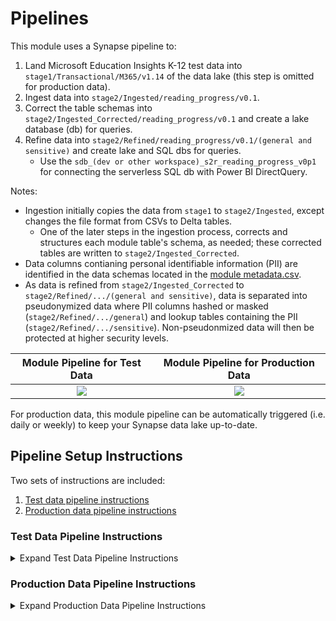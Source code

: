 # Pipelines

This module uses a Synapse pipeline to:
1. Land Microsoft Education Insights K-12 test data into ```stage1/Transactional/M365/v1.14``` of the data lake (this step is omitted for production data).
2. Ingest data into ```stage2/Ingested/reading_progress/v0.1```.
3. Correct the table schemas into ```stage2/Ingested_Corrected/reading_progress/v0.1``` and create a lake database (db) for queries.
4. Refine data into ```stage2/Refined/reading_progress/v0.1/(general and sensitive)``` and create lake and SQL dbs for queries.
      * Use the ```sdb_(dev or other workspace)_s2r_reading_progress_v0p1``` for connecting the serverless SQL db with Power BI DirectQuery.
    
Notes:
- Ingestion initially copies the data from ```stage1``` to ```stage2/Ingested```, except changes the file format from CSVs to Delta tables.
   * One of the later steps in the ingestion process, corrects and structures each module table's schema, as needed; these corrected tables are written to ```stage2/Ingested_Corrected```.
- Data columns contianing personal identifiable information (PII) are identified in the data schemas located in the [module metadata.csv](https://github.com/microsoft/OpenEduAnalytics/blob/main/modules/module_catalog/Reading_Progress/data/metadata.csv).
- As data is refined from ```stage2/Ingested_Corrected``` to ```stage2/Refined/.../(general and sensitive)```, data is separated into pseudonymized data where PII columns hashed or masked (```stage2/Refined/.../general```) and lookup tables containing the PII (```stage2/Refined/.../sensitive```). Non-pseudonmized data will then be protected at higher security levels.

Module Pipeline for Test Data  | Module Pipeline for Production Data
:-------------------------:|:-------------------------:
![](https://github.com/microsoft/OpenEduAnalytics/blob/main/modules/module_catalog/Microsoft_Education_Insights/docs/images/v0.1_pipeline_instructions/module_v0.1_test_data_pipeline_overview.png) |  ![](https://github.com/microsoft/OpenEduAnalytics/blob/main/modules/module_catalog/Microsoft_Education_Insights/docs/images/v0.1_pipeline_instructions/module_v0.1_prod_data_pipeline_overview.png)  

For production data, this module pipeline can be automatically triggered (i.e. daily or weekly) to keep your Synapse data lake up-to-date.

## Pipeline Setup Instructions

Two sets of instructions are included:
1. [Test data pipeline instructions](https://github.com/microsoft/OpenEduAnalytics/tree/main/modules/module_catalog/Reading_Progress/pipeline#test-data-pipeline-instructions)
2. [Production data pipeline instructions](https://github.com/microsoft/OpenEduAnalytics/tree/main/modules/module_catalog/Reading_Progress/pipeline#production-data-pipeline-instructions)

### Test Data Pipeline Instructions

<details><summary>Expand Test Data Pipeline Instructions</summary>
<p>

1. Complete the first steps of the [module setup instructions](https://github.com/microsoft/OpenEduAnalytics/tree/main/modules/module_catalog/Microsoft_Education_Insights#module-setup-instructions)
2. Install the module to your workspace as outlined in the instructions.
3. Once successfully installed, choose which workspace to work in, and whether you want to run (i.e. land, ingest and refine) the K-12 test data set or the higher education test data set.
    * <em>Note</em>: Input either ```k12``` or ```hed``` in the ```run_k12_or_hed_test_data``` pipeline parameter, to run this pipeline successfully.
![](https://github.com/cstohlmann/OpenEduAnalytics/blob/main/modules/module_catalog/Microsoft_Education_Insights/docs/images/v0.1_pipeline_instructions/insights_module_v0.1_instructions_p1.1.png)

4. Explore the pipeline as desired for any additional changes to landing, ingesting, and refining the test data.
   * <strong><em>NOTE:</strong></em> You may have to attach notebook(s) to Spark pools, if not automatically connected upon module installation. This is be done by opening the notebooks used in the pipeline, and checking that the top header where Azure Synapse notebooks have the "Attach to" field are attached. Otherwise, there will be a notification "Please select a Spark pool to attach before running cell!" Manually attach this notebook to a Spark pool.
![](https://github.com/cstohlmann/OpenEduAnalytics/blob/main/modules/module_catalog/Microsoft_Education_Insights/docs/images/v0.1_pipeline_instructions/insights_module_v0.1_instructions_p2.1.png)

5. Commit/Publish any changes and trigger the pipeline manually.

6. Once the pipeline has been successfully executed, verify that:

- Data has landed in stage1.
![](https://github.com/microsoft/OpenEduAnalytics/blob/main/modules/module_catalog/Microsoft_Education_Insights/docs/images/v0.1_pipeline_instructions/insights_module_v0.1_instructions_p3.png)

- Data has been ingested to stage2/Ingested.
![](https://github.com/microsoft/OpenEduAnalytics/blob/main/modules/module_catalog/Microsoft_Education_Insights/docs/images/v0.1_pipeline_instructions/insights_module_v0.1_instructions_p4.png)

- Data has been ingested to stage2/Ingested_Corrected.
![](https://github.com/cstohlmann/OpenEduAnalytics/blob/main/modules/module_catalog/Microsoft_Education_Insights/docs/images/v0.1_pipeline_instructions/insights_module_v0.1_instructions_p7.png)

- Data has been refined to stage2/Refined.
     * <em>Note</em>: There is still debugging to refine the following tables into ```stage2/Refined```: PersonDemographicEthnicity, PersonDemographicPersonFlag, PersonDemographicRace, PersonEmailAddress, PersonIdentifier, PersonOrganizationRole, and PersonPhoneNumber.
![](https://github.com/microsoft/OpenEduAnalytics/blob/main/modules/module_catalog/Microsoft_Education_Insights/docs/images/v0.1_pipeline_instructions/insights_module_v0.1_instructions_p5.png)

- SQL database has been created: ```sdb_dev_s2r_m365_v1p14``` (or, if workspace parameter was changed, replace dev with chosen workspace upon trigger).

- **Final note**: The same processing of the test data can be accomplished by following the steps and running the [module example notebook](https://github.com/microsoft/OpenEduAnalytics/blob/main/modules/module_catalog/Microsoft_Education_Insights/notebook/Insights_example.ipynb).
![](https://github.com/microsoft/OpenEduAnalytics/blob/main/modules/module_catalog/Microsoft_Education_Insights/docs/images/v0.1_pipeline_instructions/insights_module_v0.1_instructions_p6.png)

</p>
</details>

### Production Data Pipeline Instructions

<details><summary>Expand Production Data Pipeline Instructions</summary>
<p>

1. Complete the [Test Data Pipeline Instructions](https://github.com/microsoft/OpenEduAnalytics/tree/main/modules/module_catalog/Microsoft_Education_Insights/pipeline#test-data-pipeline-instructions), but do not execute the pipeline yet.
2. Review the Microsoft Insights [data feed setup instructions](https://docs.microsoft.com/en-us/schooldatasync/enable-education-data-lake-export).
3. Open the 0_main_insights pipeline. Delete the initial "1_land_insights_test_data" pipeline activity, and edit any sub-pipeline parameters and variables as needed. The final results is shown below.
![](https://github.com/microsoft/OpenEduAnalytics/blob/main/modules/module_catalog/Microsoft_Education_Insights/docs/images/v0.1_pipeline_instructions/module_v0.1_prod_data_pipeline_overview.png)

4. Commit/Publish any changes and trigger the pipeline manually.

5. Once the pipeline has been successfully executed, verify that:

- Data has landed in stage1.
![](https://github.com/microsoft/OpenEduAnalytics/blob/main/modules/module_catalog/Microsoft_Education_Insights/docs/images/v0.1_pipeline_instructions/insights_module_v0.1_instructions_p3.png)

- Data has been ingested to stage2/Ingested.
![](https://github.com/microsoft/OpenEduAnalytics/blob/main/modules/module_catalog/Microsoft_Education_Insights/docs/images/v0.1_pipeline_instructions/insights_module_v0.1_instructions_p4.png)

- Data has been ingested to stage2/Ingested_Corrected.
![](https://github.com/cstohlmann/OpenEduAnalytics/blob/main/modules/module_catalog/Microsoft_Education_Insights/docs/images/v0.1_pipeline_instructions/insights_module_v0.1_instructions_p7.png)

- Data has been refined to stage2/Refined.
     * <em>Note</em>: There is still debugging to refine the following tables into ```stage2/Refined```: PersonDemographicEthnicity, PersonDemographicPersonFlag, PersonDemographicRace, PersonEmailAddress, PersonIdentifier, PersonOrganizationRole, and PersonPhoneNumber.
![](https://github.com/microsoft/OpenEduAnalytics/blob/main/modules/module_catalog/Microsoft_Education_Insights/docs/images/v0.1_pipeline_instructions/insights_module_v0.1_instructions_p5.png)

- SQL database has been created: ```sdb_dev_s2r_m365_v1p14``` (or, if workspace parameter was changed, replace dev with chosen workspace upon trigger).

- **Final note**: The same processing of the data can be accomplished by following the steps and running the [module example notebook](https://github.com/microsoft/OpenEduAnalytics/blob/main/modules/module_catalog/Microsoft_Education_Insights/notebook/Insights_example.ipynb).
![](https://github.com/microsoft/OpenEduAnalytics/blob/main/modules/module_catalog/Microsoft_Education_Insights/docs/images/v0.1_pipeline_instructions/insights_module_v0.1_instructions_p6.png)

</p>
</details>
